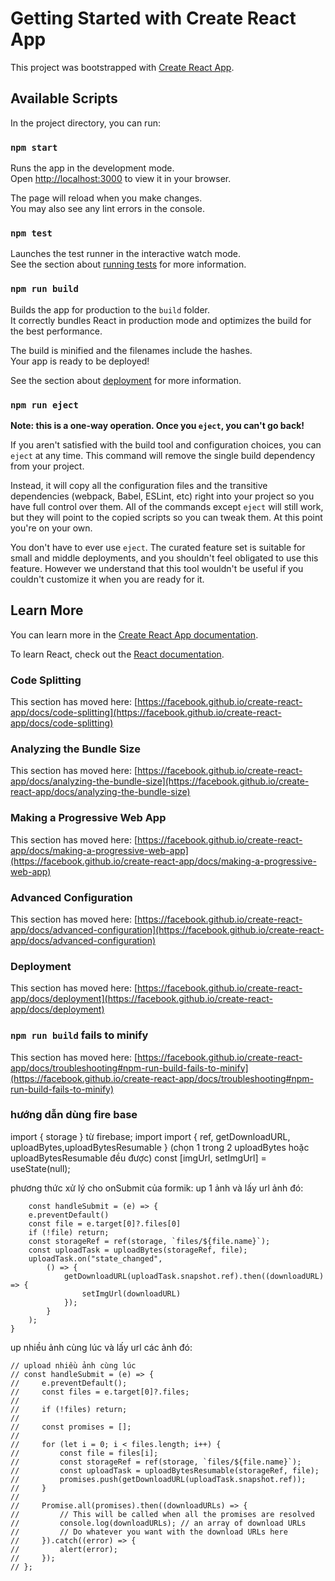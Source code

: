 # Getting Started with Create React App

This project was bootstrapped with [Create React App](https://github.com/facebook/create-react-app).

## Available Scripts

In the project directory, you can run:

### `npm start`

Runs the app in the development mode.\
Open [http://localhost:3000](http://localhost:3000) to view it in your browser.

The page will reload when you make changes.\
You may also see any lint errors in the console.

### `npm test`

Launches the test runner in the interactive watch mode.\
See the section about [running tests](https://facebook.github.io/create-react-app/docs/running-tests) for more information.

### `npm run build`

Builds the app for production to the `build` folder.\
It correctly bundles React in production mode and optimizes the build for the best performance.

The build is minified and the filenames include the hashes.\
Your app is ready to be deployed!

See the section about [deployment](https://facebook.github.io/create-react-app/docs/deployment) for more information.

### `npm run eject`

**Note: this is a one-way operation. Once you `eject`, you can't go back!**

If you aren't satisfied with the build tool and configuration choices, you can `eject` at any time. This command will remove the single build dependency from your project.

Instead, it will copy all the configuration files and the transitive dependencies (webpack, Babel, ESLint, etc) right into your project so you have full control over them. All of the commands except `eject` will still work, but they will point to the copied scripts so you can tweak them. At this point you're on your own.

You don't have to ever use `eject`. The curated feature set is suitable for small and middle deployments, and you shouldn't feel obligated to use this feature. However we understand that this tool wouldn't be useful if you couldn't customize it when you are ready for it.

## Learn More

You can learn more in the [Create React App documentation](https://facebook.github.io/create-react-app/docs/getting-started).

To learn React, check out the [React documentation](https://reactjs.org/).

### Code Splitting

This section has moved here: [https://facebook.github.io/create-react-app/docs/code-splitting](https://facebook.github.io/create-react-app/docs/code-splitting)

### Analyzing the Bundle Size

This section has moved here: [https://facebook.github.io/create-react-app/docs/analyzing-the-bundle-size](https://facebook.github.io/create-react-app/docs/analyzing-the-bundle-size)

### Making a Progressive Web App

This section has moved here: [https://facebook.github.io/create-react-app/docs/making-a-progressive-web-app](https://facebook.github.io/create-react-app/docs/making-a-progressive-web-app)

### Advanced Configuration

This section has moved here: [https://facebook.github.io/create-react-app/docs/advanced-configuration](https://facebook.github.io/create-react-app/docs/advanced-configuration)

### Deployment

This section has moved here: [https://facebook.github.io/create-react-app/docs/deployment](https://facebook.github.io/create-react-app/docs/deployment)

### `npm run build` fails to minify

This section has moved here: [https://facebook.github.io/create-react-app/docs/troubleshooting#npm-run-build-fails-to-minify](https://facebook.github.io/create-react-app/docs/troubleshooting#npm-run-build-fails-to-minify)


### hướng dẫn dùng fire base

import { storage } từ firebase;
import import { ref, getDownloadURL, uploadBytes,uploadBytesResumable } (chọn 1 trong 2 uploadBytes hoặc uploadBytesResumable đều được)
        const [imgUrl, setImgUrl] = useState(null);

phương thức xử lý cho onSubmit của formik:
up 1 ảnh và lấy url ảnh đó: 

        const handleSubmit = (e) => {
        e.preventDefault()
        const file = e.target[0]?.files[0]
        if (!file) return;
        const storageRef = ref(storage, `files/${file.name}`);
        const uploadTask = uploadBytes(storageRef, file);
        uploadTask.on("state_changed",
            () => {
                getDownloadURL(uploadTask.snapshot.ref).then((downloadURL) => {
                    setImgUrl(downloadURL)
                });
            }
        );
    }

up nhiều ảnh cùng lúc và lấy url các ảnh đó:

    // upload nhiều ảnh cùng lúc
    // const handleSubmit = (e) => {
    //     e.preventDefault();
    //     const files = e.target[0]?.files;
    //
    //     if (!files) return;
    //
    //     const promises = [];
    //
    //     for (let i = 0; i < files.length; i++) {
    //         const file = files[i];
    //         const storageRef = ref(storage, `files/${file.name}`);
    //         const uploadTask = uploadBytesResumable(storageRef, file);
    //         promises.push(getDownloadURL(uploadTask.snapshot.ref));
    //     }
    //
    //     Promise.all(promises).then((downloadURLs) => {
    //         // This will be called when all the promises are resolved
    //         console.log(downloadURLs); // an array of download URLs
    //         // Do whatever you want with the download URLs here
    //     }).catch((error) => {
    //         alert(error);
    //     });
    // };